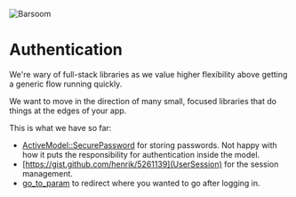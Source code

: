 ![Barsoom](http://barsoom.se/barsoom.png)

# Authentication

We're wary of full-stack libraries as we value higher flexibility above getting a generic flow running quickly.

We want to move in the direction of many small, focused libraries that do things at the edges of your app.

This is what we have so far:

* [ActiveModel::SecurePassword](http://api.rubyonrails.org/classes/ActiveModel/SecurePassword/ClassMethods.html) for storing passwords. Not happy with how it puts the responsibility for authentication inside the model.
* [https://gist.github.com/henrik/5261139](UserSession) for the session management.
* [go_to_param](https://github.com/henrik/go_to_param/) to redirect where you wanted to go after logging in.
